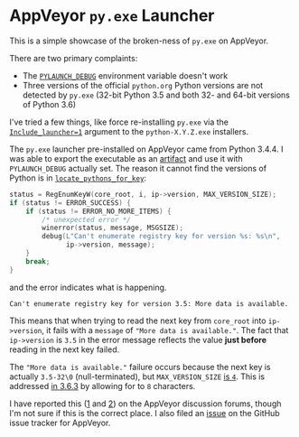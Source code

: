 # AppVeyor `py.exe` Launcher

This is a simple showcase of the broken-ness of `py.exe` on AppVeyor.

There are two primary complaints:

- The [`PYLAUNCH_DEBUG`][1] environment variable doesn't work
- Three versions of the official `python.org` Python versions are
  not detected by `py.exe` (32-bit Python 3.5 and both 32- and
  64-bit versions of Python 3.6)

I've tried a few things, like force re-installing `py.exe` via
the [`Include_launcher=1`][2] argument to the `python-X.Y.Z.exe`
installers.

The `py.exe` launcher pre-installed on AppVeyor came from
Python 3.4.4. I was able to export the executable as an [artifact][4] and
use it with `PYLAUNCH_DEBUG` actually set. The reason it cannot find
the versions of Python is in [`locate_pythons_for_key`][3]:

```c
status = RegEnumKeyW(core_root, i, ip->version, MAX_VERSION_SIZE);
if (status != ERROR_SUCCESS) {
    if (status != ERROR_NO_MORE_ITEMS) {
        /* unexpected error */
        winerror(status, message, MSGSIZE);
        debug(L"Can't enumerate registry key for version %s: %s\n",
              ip->version, message);
    }
    break;
}
```

and the error indicates what is happening.

```
Can't enumerate registry key for version 3.5: More data is available.
```

This means that when trying to read the next key from `core_root`
into `ip->version`, it fails with a `message` of `"More data is available."`.
The fact that `ip->version` is `3.5` in the error message reflects the
value **just before** reading in the next key failed.

The `"More data is available."` failure occurs because the next key is
actually `3.5-32\0` (null-terminated), but `MAX_VERSION_SIZE`
[is `4`][6]. This is addressed [in 3.6.3][5] by allowing for to `8`
characters.

I have reported this ([1][1] and [2][2]) on the AppVeyor discussion
forums, though I'm not sure if this is the correct place. I also filed
an [issue][9] on the GitHub issue tracker for AppVeyor.

[1]: https://docs.python.org/3/using/windows.html#diagnostics
[2]: https://docs.python.org/3/using/windows.html#installing-without-ui
[3]: https://github.com/python/cpython/blob/v3.4.4/PC/launcher.c#L215-L216
[4]: https://ci.appveyor.com/project/jonparrott/nox/build/1.0.298.master/job/bf75a49xokfko86v/artifacts
[5]: https://github.com/python/cpython/blob/v3.6.3/PC/launcher.c#L166
[6]: https://github.com/python/cpython/blob/v3.4.4/PC/launcher.c#L142
[7]: http://help.appveyor.com/discussions/problems/3626-python-windows-launcher-returns-code-103-when-specifying-35-32-bit
[8]: http://help.appveyor.com/discussions/problems/3891-py-35-32-hellopy-fails-with-error-code-103
[9]: https://github.com/appveyor/ci/issues/1870
